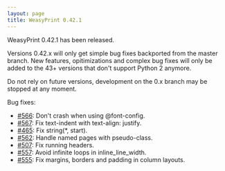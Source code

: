 ```yaml
---
layout: page
title: WeasyPrint 0.42.1
---
```


WeasyPrint 0.42.1 has been released.

Versions 0.42.x will only get simple bug fixes backported from the master
branch. New features, opitimizations and complex bug fixes will only be added
to the 43+ versions that don't support Python 2 anymore.

Do not rely on future versions, development on the 0.x branch may be stopped at
any moment.

Bug fixes:

* [#566](https://github.com/Kozea/WeasyPrint/issues/566):
  Don't crash when using @font-config.
* [#567](https://github.com/Kozea/WeasyPrint/issues/567):
  Fix text-indent with text-align: justify.
* [#465](https://github.com/Kozea/WeasyPrint/issues/465):
  Fix string(*, start).
* [#562](https://github.com/Kozea/WeasyPrint/issues/562):
  Handle named pages with pseudo-class.
* [#507](https://github.com/Kozea/WeasyPrint/issues/507):
  Fix running headers.
* [#557](https://github.com/Kozea/WeasyPrint/issues/557):
  Avoid infinite loops in inline_line_width.
* [#555](https://github.com/Kozea/WeasyPrint/issues/555):
  Fix margins, borders and padding in column layouts.
